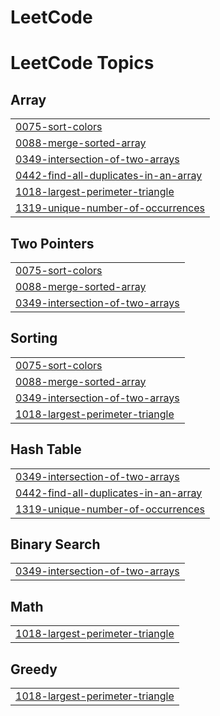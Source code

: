 # LeetCode
<!---LeetCode Topics Start-->
# LeetCode Topics
## Array
|  |
| ------- |
| [0075-sort-colors](https://github.com/Mr-hamzuu/LeetCode/tree/master/0075-sort-colors) |
| [0088-merge-sorted-array](https://github.com/Mr-hamzuu/LeetCode/tree/master/0088-merge-sorted-array) |
| [0349-intersection-of-two-arrays](https://github.com/Mr-hamzuu/LeetCode/tree/master/0349-intersection-of-two-arrays) |
| [0442-find-all-duplicates-in-an-array](https://github.com/Mr-hamzuu/LeetCode/tree/master/0442-find-all-duplicates-in-an-array) |
| [1018-largest-perimeter-triangle](https://github.com/Mr-hamzuu/LeetCode/tree/master/1018-largest-perimeter-triangle) |
| [1319-unique-number-of-occurrences](https://github.com/Mr-hamzuu/LeetCode/tree/master/1319-unique-number-of-occurrences) |
## Two Pointers
|  |
| ------- |
| [0075-sort-colors](https://github.com/Mr-hamzuu/LeetCode/tree/master/0075-sort-colors) |
| [0088-merge-sorted-array](https://github.com/Mr-hamzuu/LeetCode/tree/master/0088-merge-sorted-array) |
| [0349-intersection-of-two-arrays](https://github.com/Mr-hamzuu/LeetCode/tree/master/0349-intersection-of-two-arrays) |
## Sorting
|  |
| ------- |
| [0075-sort-colors](https://github.com/Mr-hamzuu/LeetCode/tree/master/0075-sort-colors) |
| [0088-merge-sorted-array](https://github.com/Mr-hamzuu/LeetCode/tree/master/0088-merge-sorted-array) |
| [0349-intersection-of-two-arrays](https://github.com/Mr-hamzuu/LeetCode/tree/master/0349-intersection-of-two-arrays) |
| [1018-largest-perimeter-triangle](https://github.com/Mr-hamzuu/LeetCode/tree/master/1018-largest-perimeter-triangle) |
## Hash Table
|  |
| ------- |
| [0349-intersection-of-two-arrays](https://github.com/Mr-hamzuu/LeetCode/tree/master/0349-intersection-of-two-arrays) |
| [0442-find-all-duplicates-in-an-array](https://github.com/Mr-hamzuu/LeetCode/tree/master/0442-find-all-duplicates-in-an-array) |
| [1319-unique-number-of-occurrences](https://github.com/Mr-hamzuu/LeetCode/tree/master/1319-unique-number-of-occurrences) |
## Binary Search
|  |
| ------- |
| [0349-intersection-of-two-arrays](https://github.com/Mr-hamzuu/LeetCode/tree/master/0349-intersection-of-two-arrays) |
## Math
|  |
| ------- |
| [1018-largest-perimeter-triangle](https://github.com/Mr-hamzuu/LeetCode/tree/master/1018-largest-perimeter-triangle) |
## Greedy
|  |
| ------- |
| [1018-largest-perimeter-triangle](https://github.com/Mr-hamzuu/LeetCode/tree/master/1018-largest-perimeter-triangle) |
<!---LeetCode Topics End-->